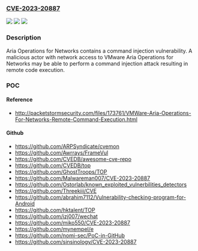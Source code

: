 ### [CVE-2023-20887](https://cve.mitre.org/cgi-bin/cvename.cgi?name=CVE-2023-20887)
![](https://img.shields.io/static/v1?label=Product&message=Aria%20Operations%20for%20Networks%20(Formerly%20vRealize%20Network%20Insight)&color=blue)
![](https://img.shields.io/static/v1?label=Version&message=%3D%20Aria%20Operations%20for%20Networks%20(Formerly%20vRealize%20Network%20Insight)%206.x%20&color=brighgreen)
![](https://img.shields.io/static/v1?label=Vulnerability&message=Networks%20Command%20Injection%20Vulnerability&color=brighgreen)

### Description

Aria Operations for Networks contains a command injection vulnerability. A malicious actor with network access to VMware Aria Operations for Networks may be able to perform a command injection attack resulting in remote code execution.

### POC

#### Reference
- http://packetstormsecurity.com/files/173761/VMWare-Aria-Operations-For-Networks-Remote-Command-Execution.html

#### Github
- https://github.com/ARPSyndicate/cvemon
- https://github.com/Awrrays/FrameVul
- https://github.com/CVEDB/awesome-cve-repo
- https://github.com/CVEDB/top
- https://github.com/GhostTroops/TOP
- https://github.com/Malwareman007/CVE-2023-20887
- https://github.com/Ostorlab/known_exploited_vulnerbilities_detectors
- https://github.com/Threekiii/CVE
- https://github.com/abrahim7112/Vulnerability-checking-program-for-Android
- https://github.com/hktalent/TOP
- https://github.com/izj007/wechat
- https://github.com/miko550/CVE-2023-20887
- https://github.com/mynempel/e
- https://github.com/nomi-sec/PoC-in-GitHub
- https://github.com/sinsinology/CVE-2023-20887

